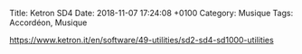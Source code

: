 Title:  Ketron SD4
Date:   2018-11-07 17:24:08 +0100
Category: Musique
Tags: Accordéon, Musique


<https://www.ketron.it/en/software/49-utilities/sd2-sd4-sd1000-utilities>

